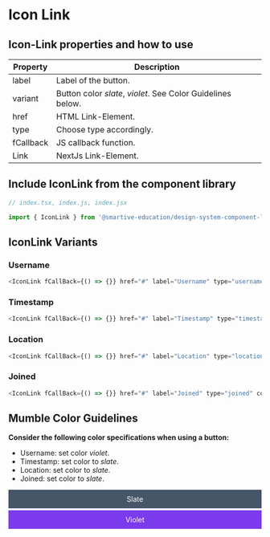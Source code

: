 # Icon Link

## **Icon-Link** properties and how to use

| Property  | Description                                                 |
| --------- | ----------------------------------------------------------- |
| label     | Label of the button.                                        |
| variant   | Button color _slate_, _violet_. See Color Guidelines below. |
| href      | HTML Link-Element.                                          |
| type      | Choose type accordingly.                                    |
| fCallback | JS callback function.                                       |
| Link      | NextJs Link-Element.                                        |

## Include IconLink from the component library

```js
// index.tsx, index.js, index.jsx

import { IconLink } from '@smartive-education/design-system-component-library-yeahyeahyeah';
```

## IconLink Variants

### Username

```js
<IconLink fCallBack={() => {}} href="#" label="Username" type="username" color="violet" />
```

### Timestamp

```js
<IconLink fCallBack={() => {}} href="#" label="Timestamp" type="timestamp" color="slate" />
```

### Location

```js
<IconLink fCallBack={() => {}} href="#" label="Location" type="location" color="slate" />
```

### Joined

```js
<IconLink fCallBack={() => {}} href="#" label="Joined" type="joined" color="slate" />
```

## Mumble **Color** Guidelines

**Consider the following color specifications when using a button:**

- Username: set color _violet_.
- Timestamp: set color to _slate_.
- Location: set color to _slate_.
- Joined: set color to _slate_.

<div style="text-align: center; background-color: #475569; color: white; margin-bottom: 4px; padding: 10px;">Slate</div>
<div style="text-align: center; background-color: #7C3AED; color: white; margin-bottom: 4px; padding: 10px;">Violet</div>
